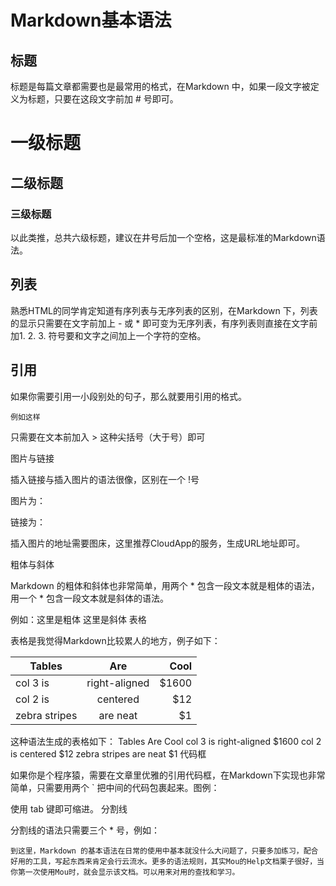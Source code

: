 Markdown基本语法
====================

标题
-----

标题是每篇文章都需要也是最常用的格式，在Markdown 中，如果一段文字被定义为标题，只要在这段文字前加 # 号即可。

# 一级标题

## 二级标题

### 三级标题

以此类推，总共六级标题，建议在井号后加一个空格，这是最标准的Markdown语法。

列表
-----

熟悉HTML的同学肯定知道有序列表与无序列表的区别，在Markdown 下，列表的显示只需要在文字前加上 - 或 * 即可变为无序列表，有序列表则直接在文字前加1. 2. 3. 符号要和文字之间加上一个字符的空格。

引用
-----

如果你需要引用一小段别处的句子，那么就要用引用的格式。

    例如这样

只需要在文本前加入 > 这种尖括号（大于号）即可

图片与链接

插入链接与插入图片的语法很像，区别在一个 !号

图片为：![]()

链接为：[]()

插入图片的地址需要图床，这里推荐CloudApp的服务，生成URL地址即可。

粗体与斜体

Markdown 的粗体和斜体也非常简单，用两个 * 包含一段文本就是粗体的语法，用一个 * 包含一段文本就是斜体的语法。

例如：这里是粗体 这里是斜体
表格

表格是我觉得Markdown比较累人的地方，例子如下：

| Tables        | Are           | Cool  |
| ------------- |:-------------:| -----:|
| col 3 is      | right-aligned | $1600 |
| col 2 is      | centered      |   $12 |
| zebra stripes | are neat      |    $1 |

这种语法生成的表格如下：
Tables 	Are 	Cool
col 3 is 	right-aligned 	$1600
col 2 is 	centered 	$12
zebra stripes 	are neat 	$1
代码框

如果你是个程序猿，需要在文章里优雅的引用代码框，在Markdown下实现也非常简单，只需要用两个 ` 把中间的代码包裹起来。图例：

使用 tab 键即可缩进。
分割线

分割线的语法只需要三个 * 号，例如：

    到这里，Markdown 的基本语法在日常的使用中基本就没什么大问题了，只要多加练习，配合好用的工具，写起东西来肯定会行云流水。更多的语法规则，其实Mou的Help文档栗子很好，当你第一次使用Mou时，就会显示该文档。可以用来对用的查找和学习。


